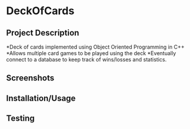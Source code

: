 # DeckOfCards
## Project Description
*Deck of cards implemented using Object Oriented Programming in C++
*Allows multiple card games to be played using the deck
*Eventually connect to a database to keep track of wins/losses and statistics.
## Screenshots

## Installation/Usage

## Testing
